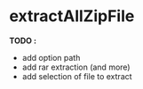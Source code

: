 # extractAllZipFile

**TODO :**
- add option path
- add rar extraction (and more)
- add selection of file to extract



